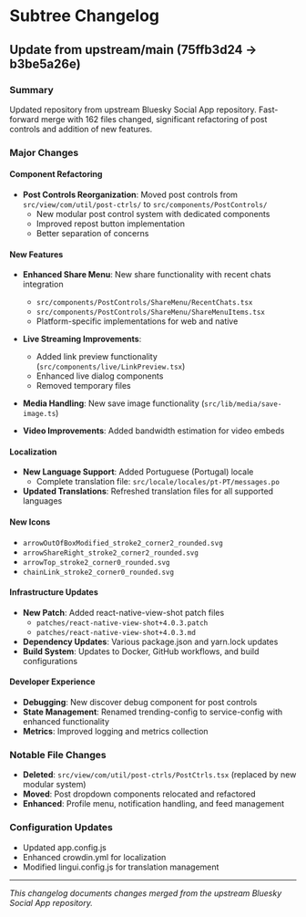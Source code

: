 # Subtree Changelog

## Update from upstream/main (75ffb3d24 → b3be5a26e)

### Summary
Updated repository from upstream Bluesky Social App repository. Fast-forward merge with 162 files changed, significant refactoring of post controls and addition of new features.

### Major Changes

#### Component Refactoring
- **Post Controls Reorganization**: Moved post controls from `src/view/com/util/post-ctrls/` to `src/components/PostControls/`
  - New modular post control system with dedicated components
  - Improved repost button implementation
  - Better separation of concerns

#### New Features
- **Enhanced Share Menu**: New share functionality with recent chats integration
  - `src/components/PostControls/ShareMenu/RecentChats.tsx`
  - `src/components/PostControls/ShareMenu/ShareMenuItems.tsx`
  - Platform-specific implementations for web and native

- **Live Streaming Improvements**: 
  - Added link preview functionality (`src/components/live/LinkPreview.tsx`)
  - Enhanced live dialog components
  - Removed temporary files

- **Media Handling**: New save image functionality (`src/lib/media/save-image.ts`)

- **Video Improvements**: Added bandwidth estimation for video embeds

#### Localization
- **New Language Support**: Added Portuguese (Portugal) locale
  - Complete translation file: `src/locale/locales/pt-PT/messages.po`
- **Updated Translations**: Refreshed translation files for all supported languages

#### New Icons
- `arrowOutOfBoxModified_stroke2_corner2_rounded.svg`
- `arrowShareRight_stroke2_corner2_rounded.svg`
- `arrowTop_stroke2_corner0_rounded.svg`
- `chainLink_stroke2_corner0_rounded.svg`

#### Infrastructure Updates
- **New Patch**: Added react-native-view-shot patch files
  - `patches/react-native-view-shot+4.0.3.patch`
  - `patches/react-native-view-shot+4.0.3.md`
- **Dependency Updates**: Various package.json and yarn.lock updates
- **Build System**: Updates to Docker, GitHub workflows, and build configurations

#### Developer Experience
- **Debugging**: New discover debug component for post controls
- **State Management**: Renamed trending-config to service-config with enhanced functionality
- **Metrics**: Improved logging and metrics collection

### Notable File Changes
- **Deleted**: `src/view/com/util/post-ctrls/PostCtrls.tsx` (replaced by new modular system)
- **Moved**: Post dropdown components relocated and refactored
- **Enhanced**: Profile menu, notification handling, and feed management

### Configuration Updates
- Updated app.config.js
- Enhanced crowdin.yml for localization
- Modified lingui.config.js for translation management

---
*This changelog documents changes merged from the upstream Bluesky Social App repository.*